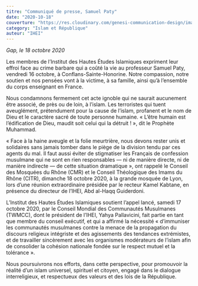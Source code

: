 ```yaml
---
titre: "Communiqué de presse, Samuel Paty"
date: "2020-10-18"
couverture: "https://res.cloudinary.com/genesi-communication-design/image/upload/v1606407883/ihei/couvertures/Centre_historique_de_Conflans-Sainte-Honorine.Yvelines.France_zc0qox.jpg"
category: "Islam et République"
auteur: "IHEI"
---
```


*Gap, le 18 octobre 2020*

Les membres de l’Institut des Hautes Études Islamiques expriment leur effroi face au crime barbare qui a coûté la vie au professeur Samuel Paty, vendredi 16 octobre, à Conflans-Sainte-Honorine. Notre compassion, notre soutien et nos pensées vont à la victime, à sa famille, ainsi qu’à l’ensemble du corps enseignant en France.

Nous condamnons fermement cet acte ignoble qui ne saurait aucunement être associé, de près ou de loin, à l’islam. Les terroristes qui tuent aveuglément, prétendument pour la cause de l’islam, profanent et le nom de Dieu et le caractère sacré de toute personne humaine. «&nbsp;L’être humain est l’édification de Dieu, maudit soit celui qui la détruit&nbsp;!&nbsp;», dit le Prophète Muhammad.

«&nbsp;Face à la haine aveugle et la folie meurtrière, nous devons rester unis et solidaires sans jamais tomber dans le piège de la division tendu par ces agents du mal. Il faut aussi éviter de stigmatiser les Français de confession musulmane qui ne sont en rien responsables — ni de manière directe, ni de manière indirecte — de cette situation dramatique&nbsp;», ont rappelé le Conseil des Mosquées du Rhône (CMR) et le Conseil Théologique des Imams du Rhône (CITR), dimanche 18 octobre 2020, à la grande mosquée de Lyon, lors d’une réunion extraordinaire présidée par le recteur Kamel Kabtane, en présence du directeur de l’IHEI, Abd al-Haqq Guiderdoni.

L’Institut des Hautes Études Islamiques soutient l’appel lancé, samedi 17 octobre 2020, par le Conseil Mondial des Communautés Musulmanes (TWMCC), dont le président de l’IHEI, Yahya Pallavicini, fait partie en tant que membre du conseil exécutif, et qui a affirmé la nécessité «&nbsp;d’immuniser les communautés musulmanes contre la menace de la propagation du discours religieux intégriste et des agissements des tendances extrémistes, et de travailler sincèrement avec les organismes modérateurs de l’islam afin de consolider la cohésion nationale fondée sur le respect mutuel et la tolérance&nbsp;».

Nous poursuivrons nos efforts, dans cette perspective, pour promouvoir la réalité d’un islam universel, spirituel et citoyen, engagé dans le dialogue interreligieux, et respectueux des valeurs et des lois de la République.